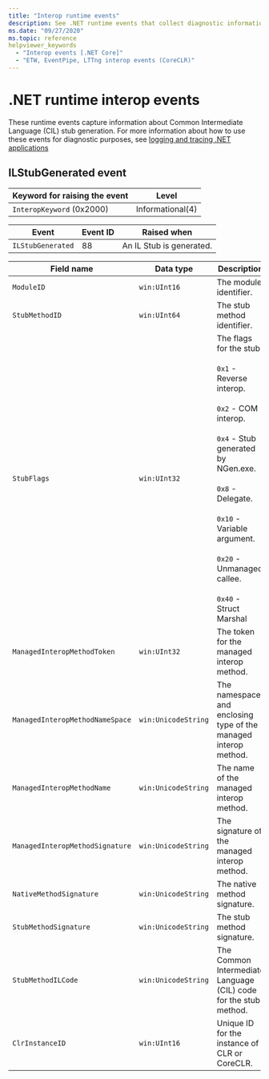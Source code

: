 ```yaml
---
title: "Interop runtime events"
description: See .NET runtime events that collect diagnostic information specific to interop.
ms.date: "09/27/2020"
ms.topic: reference
helpviewer_keywords
  - "Interop events [.NET Core]"
  - "ETW, EventPipe, LTTng interop events (CoreCLR)"
---
```


# .NET runtime interop events

These runtime events capture information about Common Intermediate Language (CIL) stub generation. For more information about how to use these events for diagnostic purposes, see [logging and tracing .NET applications](../../core/diagnostics/logging-tracing.md)

## ILStubGenerated event

|Keyword for raising the event|Level|
|-----------------------------------|-----------|
|`InteropKeyword` (0x2000)|Informational(4)|
  
|Event|Event ID|Raised when|
|-----------|--------------|-----------------|
|`ILStubGenerated`|88|An IL Stub is generated.|

|Field name|Data type|Description|
|----------------|---------------|-----------------|
|`ModuleID`|`win:UInt16`|The module identifier.|
|`StubMethodID`|`win:UInt64`|The stub method identifier.|
|`StubFlags`|`win:UInt32`|The flags for the stub:<br /><br /> `0x1` - Reverse interop.<br /><br /> `0x2` - COM interop.<br /><br /> `0x4` - Stub generated by NGen.exe.<br /><br /> `0x8` - Delegate.<br /><br /> `0x10` - Variable argument.<br /><br /> `0x20` - Unmanaged callee.<br /><br /> `0x40` - Struct Marshal|
|`ManagedInteropMethodToken`|`win:UInt32`|The token for the managed interop method.|
|`ManagedInteropMethodNameSpace`|`win:UnicodeString`|The namespace and enclosing type of the managed interop method.|
|`ManagedInteropMethodName`|`win:UnicodeString`|The name of the managed interop method.|
|`ManagedInteropMethodSignature`|`win:UnicodeString`|The signature of the managed interop method.|
|`NativeMethodSignature`|`win:UnicodeString`|The native method signature.|
|`StubMethodSignature`|`win:UnicodeString`|The stub method signature.|
|`StubMethodILCode`|`win:UnicodeString`|The Common Intermediate Language (CIL) code for the stub method.|
|`ClrInstanceID`|`win:UInt16`|Unique ID for the instance of CLR or CoreCLR.|
